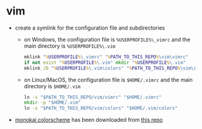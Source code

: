 # vim

- create a symlink for the configuration file and subdirectories

  - on Windows, the configuration file is `%USERPROFILE%\_vimrc` and the main directory is `%USERPROFILE%\.vim`

    ```bat
    mklink "%USERPROFILE%\_vimrc" "%PATH_TO_THIS_REPO%\vim\vimrc"
    if not exist "%USERPROFILE%\.vim" mkdir "%USERPROFILE%\.vim"
    mklink /D "%USERPROFILE%\.vim\colors" "%PATH_TO_THIS_REPO%\vim\colors"
    ```

  - on Linux/MacOS, the configuration file is `$HOME/.vimrc` and the main directory is `$HOME/.vim`
    ```bat
    ln -s "$PATH_TO_THIS_REPO/vim/vimrc" "$HOME/.vimrc"
    mkdir -p "$HOME/.vim"
    ln -s "$PATH_TO_THIS_REPO/vim/colors" "$HOME/.vim/colors"
    ```

- [monokai colorscheme](./colors/monokai.vim) has been downloaded from [this repo](https://github.com/ku1ik/vim-monokai/)
